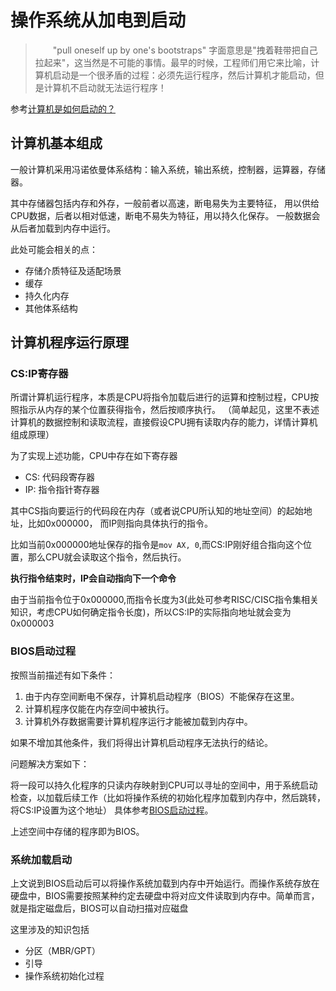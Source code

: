 # 操作系统从加电到启动

> 　　"pull oneself up by one's bootstraps"
字面意思是"拽着鞋带把自己拉起来"，这当然是不可能的事情。最早的时候，工程师们用它来比喻，计算机启动是一个很矛盾的过程：必须先运行程序，然后计算机才能启动，但是计算机不启动就无法运行程序！

参考[计算机是如何启动的？](http://www.ruanyifeng.com/blog/2013/02/booting.html)

## 计算机基本组成

一般计算机采用冯诺依曼体系结构：输入系统，输出系统，控制器，运算器，存储器。

其中存储器包括内存和外存，一般前者以高速，断电易失为主要特征， 用以供给CPU数据，后者以相对低速，断电不易失为特征，用以持久化保存。
一般数据会从后者加载到内存中运行。

此处可能会相关的点：
- 存储介质特征及适配场景
- 缓存
- 持久化内存
- 其他体系结构

## 计算机程序运行原理

### CS:IP寄存器

所谓计算机运行程序，本质是CPU将指令加载后进行的运算和控制过程，CPU按照指示从内存的某个位置获得指令，然后按顺序执行。
（简单起见，这里不表述计算机的数据控制和读取流程，直接假设CPU拥有读取内存的能力，详情计算机组成原理）

为了实现上述功能，CPU中存在如下寄存器
- CS: 代码段寄存器
- IP: 指令指针寄存器

其中CS指向要运行的代码段在内存（或者说CPU所认知的地址空间）的起始地址，比如0x000000， 而IP则指向具体执行的指令。

比如当前0x000000地址保存的指令是`mov AX, 0`,而CS:IP刚好组合指向这个位置，那么CPU就会读取这个指令，然后执行。

**执行指令结束时，IP会自动指向下一个命令**

由于当前指令位于0x000000,而指令长度为3(此处可参考RISC/CISC指令集相关知识，考虑CPU如何确定指令长度)，所以CS:IP的实际指向地址就会变为0x000003


### BIOS启动过程

按照当前描述有如下条件：

1. 由于内存空间断电不保存，计算机启动程序（BIOS）不能保存在这里。
2. 计算机程序仅能在内存空间中被执行。
3. 计算机外存数据需要计算机程序运行才能被加载到内存中。

如果不增加其他条件，我们将得出计算机启动程序无法执行的结论。

问题解决方案如下：

将一段可以持久化程序的只读内存映射到CPU可以寻址的空间中，用于系统启动检查，以加载后续工作（比如将操作系统的初始化程序加载到内存中，然后跳转，将CS:IP设置为这个地址）
具体参考[BIOS启动过程](https://chyyuu.gitbooks.io/ucore_os_docs/content/lab1/lab1_3_1_bios_booting.html)。

上述空间中存储的程序即为BIOS。

### 系统加载启动

上文说到BIOS启动后可以将操作系统加载到内存中开始运行。而操作系统存放在硬盘中，BIOS需要按照某种约定去硬盘中将对应文件读取到内存中。简单而言，就是指定磁盘后，BIOS可以自动扫描对应磁盘

这里涉及的知识包括
- 分区（MBR/GPT）
- 引导
- 操作系统初始化过程



